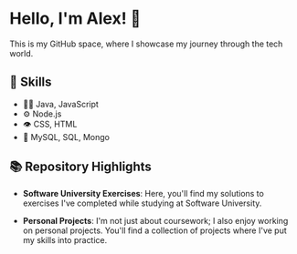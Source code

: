 # Hello, I'm Alex! 👋

This is my GitHub space, where I showcase my journey through the tech world.

## 🔧 Skills
- 👨‍💻 Java, JavaScript
- ⚙️ Node.js
- 👁️ CSS, HTML
- 💽 MySQL, SQL, Mongo

## 📚 Repository Highlights

- **Software University Exercises**: Here, you'll find my solutions to exercises I've completed while studying at Software University.

- **Personal Projects**: I'm not just about coursework; I also enjoy working on personal projects. You'll find a collection of projects where I've put my skills into practice.
